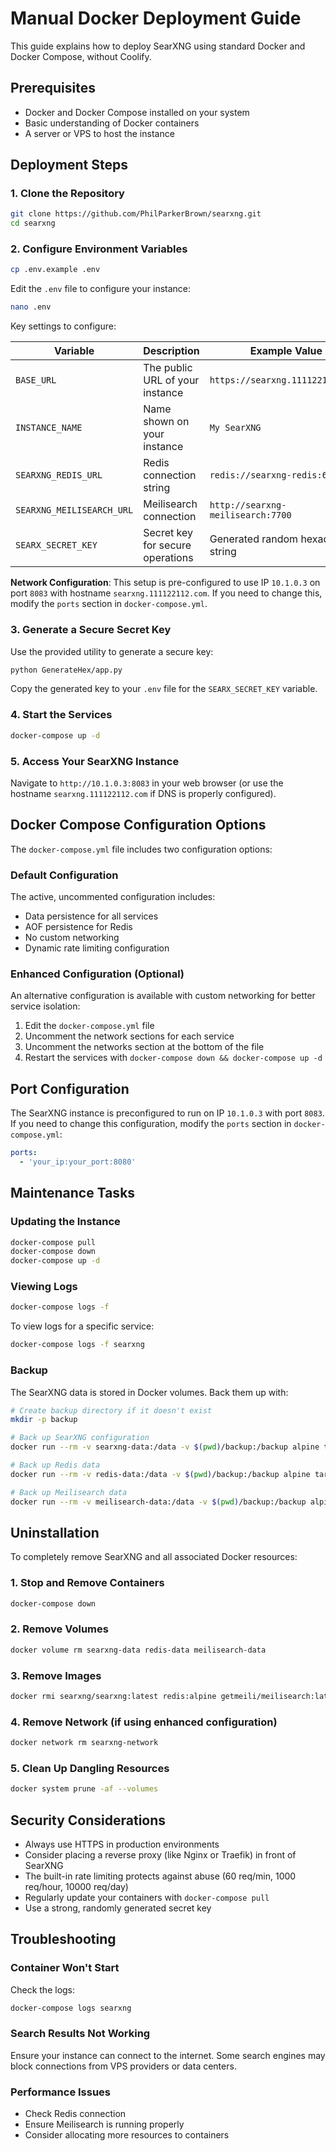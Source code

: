# Manual Docker Deployment Guide

This guide explains how to deploy SearXNG using standard Docker and Docker Compose, without Coolify.

## Prerequisites

- Docker and Docker Compose installed on your system
- Basic understanding of Docker containers
- A server or VPS to host the instance

## Deployment Steps

### 1. Clone the Repository

```bash
git clone https://github.com/PhilParkerBrown/searxng.git
cd searxng
```

### 2. Configure Environment Variables

```bash
cp .env.example .env
```

Edit the `.env` file to configure your instance:

```bash
nano .env
```

Key settings to configure:

| Variable | Description | Example Value |
|----------|-------------|---------------|
| `BASE_URL` | The public URL of your instance | `https://searxng.111122112.com/` |
| `INSTANCE_NAME` | Name shown on your instance | `My SearXNG` |
| `SEARXNG_REDIS_URL` | Redis connection string | `redis://searxng-redis:6379/0` |
| `SEARXNG_MEILISEARCH_URL` | Meilisearch connection | `http://searxng-meilisearch:7700` |
| `SEARX_SECRET_KEY` | Secret key for secure operations | Generated random hexadecimal string |

**Network Configuration**: This setup is pre-configured to use IP `10.1.0.3` on port `8083` with hostname `searxng.111122112.com`. If you need to change this, modify the `ports` section in `docker-compose.yml`.

### 3. Generate a Secure Secret Key

Use the provided utility to generate a secure key:

```bash
python GenerateHex/app.py
```

Copy the generated key to your `.env` file for the `SEARX_SECRET_KEY` variable.

### 4. Start the Services

```bash
docker-compose up -d
```

### 5. Access Your SearXNG Instance

Navigate to `http://10.1.0.3:8083` in your web browser (or use the hostname `searxng.111122112.com` if DNS is properly configured).

## Docker Compose Configuration Options

The `docker-compose.yml` file includes two configuration options:

### Default Configuration

The active, uncommented configuration includes:

- Data persistence for all services
- AOF persistence for Redis
- No custom networking
- Dynamic rate limiting configuration

### Enhanced Configuration (Optional)

An alternative configuration is available with custom networking for better service isolation:

1. Edit the `docker-compose.yml` file
2. Uncomment the network sections for each service
3. Uncomment the networks section at the bottom of the file
4. Restart the services with `docker-compose down && docker-compose up -d`

## Port Configuration

The SearXNG instance is preconfigured to run on IP `10.1.0.3` with port `8083`. If you need to change this configuration, modify the `ports` section in `docker-compose.yml`:

```yaml
ports:
  - 'your_ip:your_port:8080'
```

## Maintenance Tasks

### Updating the Instance

```bash
docker-compose pull
docker-compose down
docker-compose up -d
```

### Viewing Logs

```bash
docker-compose logs -f
```

To view logs for a specific service:

```bash
docker-compose logs -f searxng
```

### Backup

The SearXNG data is stored in Docker volumes. Back them up with:

```bash
# Create backup directory if it doesn't exist
mkdir -p backup

# Back up SearXNG configuration
docker run --rm -v searxng-data:/data -v $(pwd)/backup:/backup alpine tar -czf /backup/searxng-data-$(date +%Y%m%d).tar.gz -C /data ./

# Back up Redis data
docker run --rm -v redis-data:/data -v $(pwd)/backup:/backup alpine tar -czf /backup/redis-data-$(date +%Y%m%d).tar.gz -C /data ./

# Back up Meilisearch data
docker run --rm -v meilisearch-data:/data -v $(pwd)/backup:/backup alpine tar -czf /backup/meilisearch-data-$(date +%Y%m%d).tar.gz -C /data ./
```

## Uninstallation

To completely remove SearXNG and all associated Docker resources:

### 1. Stop and Remove Containers

```bash
docker-compose down
```

### 2. Remove Volumes

```bash
docker volume rm searxng-data redis-data meilisearch-data
```

### 3. Remove Images

```bash
docker rmi searxng/searxng:latest redis:alpine getmeili/meilisearch:latest
```

### 4. Remove Network (if using enhanced configuration)

```bash
docker network rm searxng-network
```

### 5. Clean Up Dangling Resources

```bash
docker system prune -af --volumes
```

## Security Considerations

- Always use HTTPS in production environments
- Consider placing a reverse proxy (like Nginx or Traefik) in front of SearXNG
- The built-in rate limiting protects against abuse (60 req/min, 1000 req/hour, 10000 req/day)
- Regularly update your containers with `docker-compose pull`
- Use a strong, randomly generated secret key

## Troubleshooting

### Container Won't Start

Check the logs:

```bash
docker-compose logs searxng
```

### Search Results Not Working

Ensure your instance can connect to the internet. Some search engines may block connections from VPS providers or data centers.

### Performance Issues

- Check Redis connection
- Ensure Meilisearch is running properly
- Consider allocating more resources to containers 